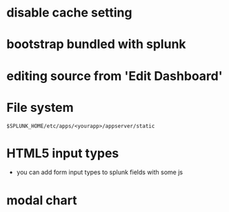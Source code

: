 # disable cache setting

# bootstrap bundled with splunk

# editing source from 'Edit Dashboard'

# File system
```
$SPLUNK_HOME/etc/apps/<yourapp>/appserver/static
```
# HTML5 input types
- you can add form input types to splunk fields with some js

# modal chart